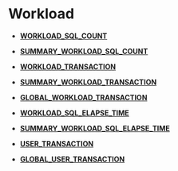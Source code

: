 # Workload<a name="ZH-CN_TOPIC_0289899818"></a>

-   **[WORKLOAD\_SQL\_COUNT](WORKLOAD_SQL_COUNT.md)**  

-   **[SUMMARY\_WORKLOAD\_SQL\_COUNT](SUMMARY_WORKLOAD_SQL_COUNT.md)**  

-   **[WORKLOAD\_TRANSACTION](WORKLOAD_TRANSACTION.md)**  

-   **[SUMMARY\_WORKLOAD\_TRANSACTION](SUMMARY_WORKLOAD_TRANSACTION.md)**  

-   **[GLOBAL\_WORKLOAD\_TRANSACTION](GLOBAL_WORKLOAD_TRANSACTION.md)**  

-   **[WORKLOAD\_SQL\_ELAPSE\_TIME](WORKLOAD_SQL_ELAPSE_TIME.md)**  

-   **[SUMMARY\_WORKLOAD\_SQL\_ELAPSE\_TIME](SUMMARY_WORKLOAD_SQL_ELAPSE_TIME.md)**  

-   **[USER\_TRANSACTION](USER_TRANSACTION.md)**  

-   **[GLOBAL\_USER\_TRANSACTION](GLOBAL_USER_TRANSACTION.md)**  



